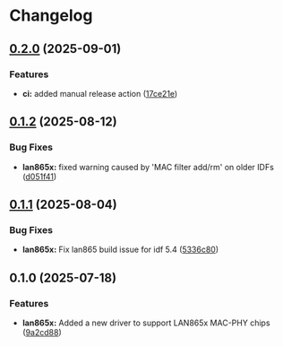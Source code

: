 # Changelog

## [0.2.0](https://github.com/kostaond/esp-eth-drivers/compare/lan865x@v0.1.2...lan865x@v0.2.0) (2025-09-01)


### Features

* **ci:** added manual release action ([17ce21e](https://github.com/kostaond/esp-eth-drivers/commit/17ce21ee4088a5f91db5c662c99b9ba566426f2d))

## [0.1.2](https://github.com/espressif/esp-eth-drivers/compare/lan865x@v0.1.1...lan865x@v0.1.2) (2025-08-12)


### Bug Fixes

* **lan865x:** fixed warning caused by 'MAC filter add/rm' on older IDFs ([d051f41](https://github.com/espressif/esp-eth-drivers/commit/d051f411c0e252883a834af78a34346d3567858f))

## [0.1.1](https://github.com/espressif/esp-eth-drivers/compare/lan865x@v0.1.0...lan865x@v0.1.1) (2025-08-04)


### Bug Fixes

* **lan865x:** Fix lan865 build issue for idf 5.4 ([5336c80](https://github.com/espressif/esp-eth-drivers/commit/5336c807cfa470ff39dce12443cb602665273673))

## 0.1.0 (2025-07-18)


### Features

* **lan865x:** Added a new driver to support LAN865x MAC-PHY chips ([9a2cd88](https://github.com/espressif/esp-eth-drivers/commit/9a2cd8826d24644d0334fe7fc6b6b8cefc926eda))
